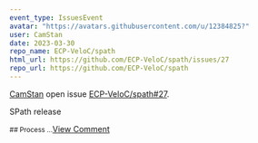 ```yaml
---
event_type: IssuesEvent
avatar: "https://avatars.githubusercontent.com/u/12384825?"
user: CamStan
date: 2023-03-30
repo_name: ECP-VeloC/spath
html_url: https://github.com/ECP-VeloC/spath/issues/27
repo_url: https://github.com/ECP-VeloC/spath
---
```


<a href='https://github.com/CamStan' target='_blank'>CamStan</a> open issue <a href='https://github.com/ECP-VeloC/spath/issues/27' target='_blank'>ECP-VeloC/spath#27</a>.

<p>SPath release</p><small>## Process...</small><a href='https://github.com/ECP-VeloC/spath/issues/27' target='_blank'>View Comment</a>